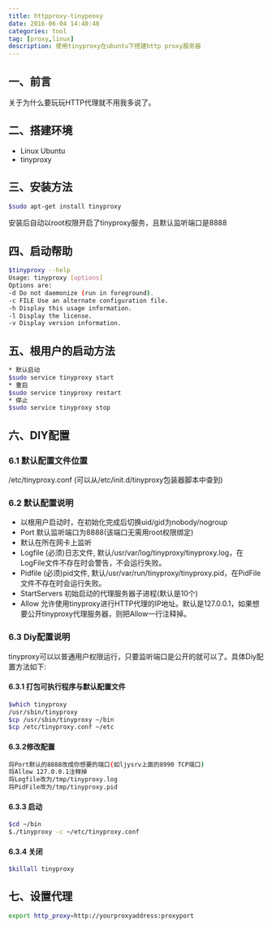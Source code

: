 ```yaml
---
title: httpproxy-tinypeoxy
date: 2016-06-04 14:40:48
categories: tool
tag: [proxy,linux]
description: 使用tinyproxy在ubuntu下搭建http proxy服务器
---
```

## 一、前言
关于为什么要玩玩HTTP代理就不用我多说了。

## 二、搭建环境

- Linux Ubuntu
-  tinyproxy

## 三、安装方法

```bash
$sudo apt-get install tinyproxy
```

安装后自动以root权限开启了tinyproxy服务，且默认监听端口是8888

## 四、启动帮助

```bash
$tinyproxy --help
Usage: tinyproxy [options]
Options are:
-d Do not daemonize (run in foreground).
-c FILE Use an alternate configuration file.
-h Display this usage information.
-l Display the license.
-v Display version information.
```

## 五、根用户的启动方法

```bash
* 默认启动
$sudo service tinyproxy start
* 重启
$sudo service tinyproxy restart
* 停止
$sudo service tinyproxy stop
```

## 六、DIY配置
### 6.1 默认配置文件位置

/etc/tinyproxy.conf
(可以从/etc/init.d/tinyproxy包装器脚本中查到)

### 6.2 默认配置说明
* 以根用户启动时，在初始化完成后切换uid/gid为nobody/nogroup
* Port 默认监听端口为8888(该端口无需用root权限绑定)
* 默认在所在网卡上监听
* Logfile (必须)日志文件, 默认/usr/var/log/tinyproxy/tinyproxy.log，在LogFile文件不存在时会警告，不会运行失败。
* Pidfile (必须)pid文件, 默认/usr/var/run/tinyproxy/tinyproxy.pid，在PidFile文件不存在时会运行失败。
* StartServers 初始启动的代理服务器子进程(默认是10个)
* Allow 允许使用tinyproxy进行HTTP代理的IP地址。默认是127.0.0.1，如果想要公开tinyproxy代理服务器，则把Allow一行注释掉。

### 6.3 Diy配置说明
tinyproxy可以以普通用户权限运行，只要监听端口是公开的就可以了。具体Diy配置方法如下:

#### 6.3.1 打包可执行程序与默认配置文件 

```bash
$which tinyproxy
/usr/sbin/tinyproxy
$cp /usr/sbin/tinyproxy ~/bin
$cp /etc/tinyproxy.conf ~/etc
```

#### 6.3.2修改配置

```bash
将Port默认的8888改成你想要的端口(如ljysrv上面的8990 TCP端口)
将Allow 127.0.0.1注释掉
将Logfile改为/tmp/tinyproxy.log
将PidFile改为/tmp/tinyproxy.pid
```

#### 6.3.3 启动

```bash
$cd ~/bin
$./tinyproxy -c ~/etc/tinyproxy.conf
```

#### 6.3.4 关闭

```bash
$killall tinyproxy
```

## 七、设置代理

```bash
export http_proxy=http://yourproxyaddress:proxyport
```
